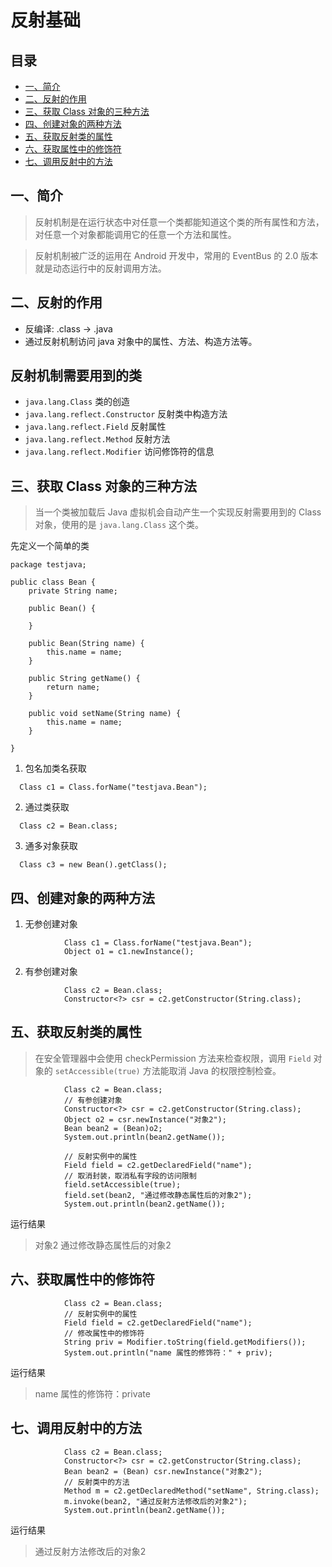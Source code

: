 # 反射基础

## 目录
- [一、简介](#1)
- [二、反射的作用](#2)
- [三、获取 Class 对象的三种方法](#3)
- [四、创建对象的两种方法](#4)
- [五、获取反射类的属性](#5)
- [六、获取属性中的修饰符](#6)
- [七、调用反射中的方法](#7)

## <span id="1">一、简介</span>
> 反射机制是在运行状态中对任意一个类都能知道这个类的所有属性和方法，对任意一个对象都能调用它的任意一个方法和属性。

> 反射机制被广泛的运用在 Android 开发中，常用的 EventBus 的 2.0 版本就是动态运行中的反射调用方法。

## <span id="2">二、反射的作用</span>
- 反编译: .class -> .java
- 通过反射机制访问 java 对象中的属性、方法、构造方法等。

## 反射机制需要用到的类
- `java.lang.Class` 类的创造
- `java.lang.reflect.Constructor` 反射类中构造方法
- `java.lang.reflect.Field` 反射属性
- `java.lang.reflect.Method` 反射方法
- `java.lang.reflect.Modifier` 访问修饰符的信息

## <span id="3">三、获取 Class 对象的三种方法</span>
> 当一个类被加载后 Java 虚拟机会自动产生一个实现反射需要用到的 Class 对象，使用的是 `java.lang.Class`  这个类。

先定义一个简单的类
```
package testjava;

public class Bean {
	private String name;

	public Bean() {

	}

	public Bean(String name) {
		this.name = name;
	}

	public String getName() {
		return name;
	}

	public void setName(String name) {
		this.name = name;
	}

}
```

1. 包名加类名获取
```
  Class c1 = Class.forName("testjava.Bean");
```

2. 通过类获取
```
  Class c2 = Bean.class;
```

3. 通多对象获取
```
  Class c3 = new Bean().getClass();
```

## <span id="4">四、创建对象的两种方法</span>
1. 无参创建对象
```
			Class c1 = Class.forName("testjava.Bean");
			Object o1 = c1.newInstance();
```

2. 有参创建对象
```
			Class c2 = Bean.class;
			Constructor<?> csr = c2.getConstructor(String.class);
```

## <span id="5">五、获取反射类的属性</span>
> 在安全管理器中会使用 checkPermission 方法来检查权限，调用 `Field` 对象的 `setAccessible(true)` 方法能取消 Java 的权限控制检查。

```
			Class c2 = Bean.class;
			// 有参创建对象
			Constructor<?> csr = c2.getConstructor(String.class);
			Object o2 = csr.newInstance("对象2");
			Bean bean2 = (Bean)o2;
			System.out.println(bean2.getName());
			
			// 反射实例中的属性
			Field field = c2.getDeclaredField("name");
			// 取消封装，取消私有字段的访问限制
			field.setAccessible(true);
			field.set(bean2, "通过修改静态属性后的对象2");
			System.out.println(bean2.getName());
```

运行结果
> 对象2
> 通过修改静态属性后的对象2

## <span id="6">六、获取属性中的修饰符</span>
```
			Class c2 = Bean.class;
			// 反射实例中的属性
			Field field = c2.getDeclaredField("name");
			// 修改属性中的修饰符
			String priv = Modifier.toString(field.getModifiers());
			System.out.println("name 属性的修饰符：" + priv);
```

运行结果
> name 属性的修饰符：private

## <span id="7">七、调用反射中的方法</span>
```
			Class c2 = Bean.class;
			Constructor<?> csr = c2.getConstructor(String.class);
			Bean bean2 = (Bean) csr.newInstance("对象2");
			// 反射类中的方法
			Method m = c2.getDeclaredMethod("setName", String.class);
			m.invoke(bean2, "通过反射方法修改后的对象2");
			System.out.println(bean2.getName());
```

运行结果
> 通过反射方法修改后的对象2

